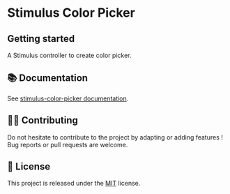 # Stimulus Color Picker

## Getting started

A Stimulus controller to create color picker.

## 📚 Documentation

See [stimulus-color-picker documentation](https://www.stimulus-components.com/docs/stimulus-color-picker/).

## 👷‍♂️ Contributing

Do not hesitate to contribute to the project by adapting or adding features ! Bug reports or pull requests are welcome.

## 📝 License

This project is released under the [MIT](http://opensource.org/licenses/MIT) license.
